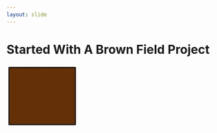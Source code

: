 ```yaml
---
layout: slide
---
```


# Started With A Brown Field Project

![Brown Field][brownfield]


[brownfield]: assets/images/Brown.jpg
